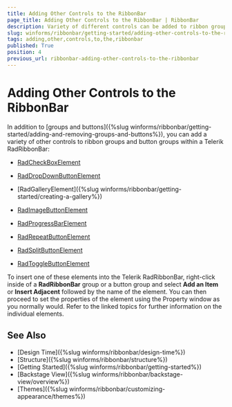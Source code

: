 ```yaml
---
title: Adding Other Controls to the RibbonBar
page_title: Adding Other Controls to the RibbonBar | RibbonBar
description: Variety of different controls can be added to ribbon groups and button groups within a Telerik RadRibbonBar.
slug: winforms/ribbonbar/getting-started/adding-other-controls-to-the-ribbonbar
tags: adding,other,controls,to,the,ribbonbar
published: True
position: 4
previous_url: ribbonbar-adding-other-controls-to-the-ribbonbar
---
```


# Adding Other Controls to the RibbonBar

In addition to [groups and buttons]({%slug winforms/ribbonbar/getting-started/adding-and-removing-groups-and-buttons%}), you can add a variety of other controls to ribbon groups and button groups within a Telerik RadRibbonBar:

* [RadCheckBoxElement](http://www.telerik.com/help/winforms/ui_radcheckboxoverview.html)

* [RadDropDownButtonElement](http://www.telerik.com/help/winforms/ui_raddropdownbuttonoverview.html)

* [RadGalleryElement]({%slug winforms/ribbonbar/getting-started/creating-a-gallery%})

* [RadImageButtonElement](http://www.telerik.com/help/winforms/ribbonbarprogrammingaddingandcustomizingelements.html)

* [RadProgressBarElement](http://www.telerik.com/help/winforms/ui_radprogressbaroverview.html)

* [RadRepeatButtonElement](http://www.telerik.com/help/winforms/ui_radrepeatbuttonoverview.htmll)

* [RadSplitButtonElement](http://www.telerik.com/help/winforms/ui_radsplitbuttonoverview.html)

* [RadToggleButtonElement](http://www.telerik.com/help/winforms/ui_radtogglebutton.html)

To insert one of these elements into the Telerik RadRibbonBar, right-click inside of a __RadRibbonBar__ group or a button group and select __Add an Item__ or __Insert Adjacent__ followed by the name of the element. You can then proceed to set the properties of the element using the Property window as you normally would. Refer to the linked topics for further information on the individual elements.

## See Also

* [Design Time]({%slug winforms/ribbonbar/design-time%})
* [Structure]({%slug winforms/ribbonbar/structure%})
* [Getting Started]({%slug winforms/ribbonbar/getting-started%})
* [Backstage View]({%slug winforms/ribbonbar/backstage-view/overview%})
* [Themes]({%slug winforms/ribbonbar/customizing-appearance/themes%})